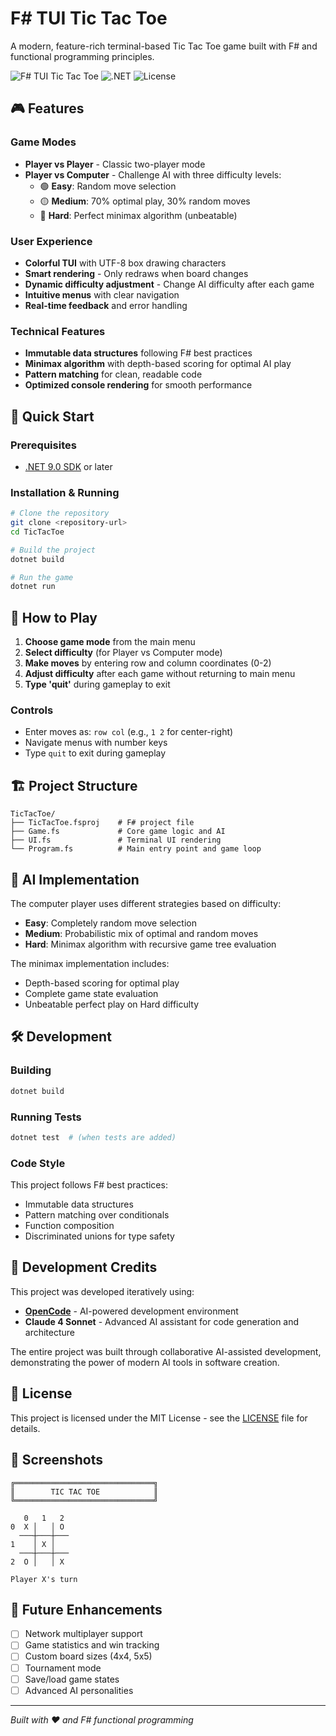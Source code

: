 # F# TUI Tic Tac Toe

A modern, feature-rich terminal-based Tic Tac Toe game built with F# and functional programming principles.

![F# TUI Tic Tac Toe](https://img.shields.io/badge/F%23-TUI-blue) ![.NET](https://img.shields.io/badge/.NET-9.0-purple) ![License](https://img.shields.io/badge/license-MIT-green)

## 🎮 Features

### Game Modes
- **Player vs Player** - Classic two-player mode
- **Player vs Computer** - Challenge AI with three difficulty levels:
  - 🟢 **Easy**: Random move selection
  - 🟡 **Medium**: 70% optimal play, 30% random moves
  - 🔴 **Hard**: Perfect minimax algorithm (unbeatable)

### User Experience
- **Colorful TUI** with UTF-8 box drawing characters
- **Smart rendering** - Only redraws when board changes
- **Dynamic difficulty adjustment** - Change AI difficulty after each game
- **Intuitive menus** with clear navigation
- **Real-time feedback** and error handling

### Technical Features
- **Immutable data structures** following F# best practices
- **Minimax algorithm** with depth-based scoring for optimal AI play
- **Pattern matching** for clean, readable code
- **Optimized console rendering** for smooth performance

## 🚀 Quick Start

### Prerequisites
- [.NET 9.0 SDK](https://dotnet.microsoft.com/download/dotnet/9.0) or later

### Installation & Running
```bash
# Clone the repository
git clone <repository-url>
cd TicTacToe

# Build the project
dotnet build

# Run the game
dotnet run
```

## 🎯 How to Play

1. **Choose game mode** from the main menu
2. **Select difficulty** (for Player vs Computer mode)
3. **Make moves** by entering row and column coordinates (0-2)
4. **Adjust difficulty** after each game without returning to main menu
5. **Type 'quit'** during gameplay to exit

### Controls
- Enter moves as: `row col` (e.g., `1 2` for center-right)
- Navigate menus with number keys
- Type `quit` to exit during gameplay

## 🏗️ Project Structure

```
TicTacToe/
├── TicTacToe.fsproj    # F# project file
├── Game.fs             # Core game logic and AI
├── UI.fs               # Terminal UI rendering
└── Program.fs          # Main entry point and game loop
```

## 🧠 AI Implementation

The computer player uses different strategies based on difficulty:

- **Easy**: Completely random move selection
- **Medium**: Probabilistic mix of optimal and random moves
- **Hard**: Minimax algorithm with recursive game tree evaluation

The minimax implementation includes:
- Depth-based scoring for optimal play
- Complete game state evaluation
- Unbeatable perfect play on Hard difficulty

## 🛠️ Development

### Building
```bash
dotnet build
```

### Running Tests
```bash
dotnet test  # (when tests are added)
```

### Code Style
This project follows F# best practices:
- Immutable data structures
- Pattern matching over conditionals
- Function composition
- Discriminated unions for type safety

## 🤖 Development Credits

This project was developed iteratively using:
- **[OpenCode](https://opencode.ai)** - AI-powered development environment
- **Claude 4 Sonnet** - Advanced AI assistant for code generation and architecture

The entire project was built through collaborative AI-assisted development, demonstrating the power of modern AI tools in software creation.

## 📝 License

This project is licensed under the MIT License - see the [LICENSE](LICENSE) file for details.

## 🎨 Screenshots

```
╔═══════════════════════════════╗
║        TIC TAC TOE            ║
╚═══════════════════════════════╝

   0   1   2
0  X │   │ O 
  ───┼───┼───
1    │ X │   
  ───┼───┼───
2  O │   │ X 

Player X's turn
```

## 🚀 Future Enhancements

- [ ] Network multiplayer support
- [ ] Game statistics and win tracking
- [ ] Custom board sizes (4x4, 5x5)
- [ ] Tournament mode
- [ ] Save/load game states
- [ ] Advanced AI personalities

---

*Built with ❤️ and F# functional programming*
